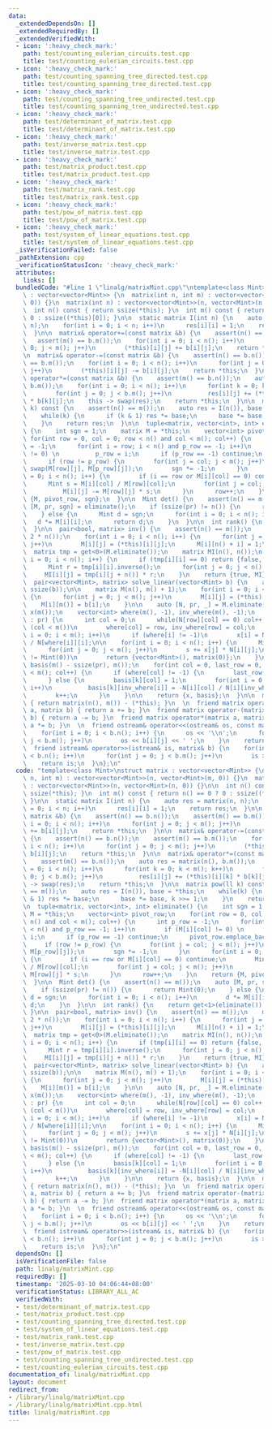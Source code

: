 ```yaml
---
data:
  _extendedDependsOn: []
  _extendedRequiredBy: []
  _extendedVerifiedWith:
  - icon: ':heavy_check_mark:'
    path: test/counting_eulerian_circuits.test.cpp
    title: test/counting_eulerian_circuits.test.cpp
  - icon: ':heavy_check_mark:'
    path: test/counting_spanning_tree_directed.test.cpp
    title: test/counting_spanning_tree_directed.test.cpp
  - icon: ':heavy_check_mark:'
    path: test/counting_spanning_tree_undirected.test.cpp
    title: test/counting_spanning_tree_undirected.test.cpp
  - icon: ':heavy_check_mark:'
    path: test/determinant_of_matrix.test.cpp
    title: test/determinant_of_matrix.test.cpp
  - icon: ':heavy_check_mark:'
    path: test/inverse_matrix.test.cpp
    title: test/inverse_matrix.test.cpp
  - icon: ':heavy_check_mark:'
    path: test/matrix_product.test.cpp
    title: test/matrix_product.test.cpp
  - icon: ':heavy_check_mark:'
    path: test/matrix_rank.test.cpp
    title: test/matrix_rank.test.cpp
  - icon: ':heavy_check_mark:'
    path: test/pow_of_matrix.test.cpp
    title: test/pow_of_matrix.test.cpp
  - icon: ':heavy_check_mark:'
    path: test/system_of_linear_equations.test.cpp
    title: test/system_of_linear_equations.test.cpp
  _isVerificationFailed: false
  _pathExtension: cpp
  _verificationStatusIcon: ':heavy_check_mark:'
  attributes:
    links: []
  bundledCode: "#line 1 \"linalg/matrixMint.cpp\"\ntemplate<class Mint>\nstruct matrix\
    \ : vector<vector<Mint>> {\n  matrix(int n, int m) : vector<vector<Mint>>(n, vector<Mint>(m,\
    \ 0)) {}\n  matrix(int n) : vector<vector<Mint>>(n, vector<Mint>(n, 0)) {}\n\n\
    \  int n() const { return ssize(*this); }\n  int m() const { return n() == 0 ?\
    \ 0 : ssize((*this)[0]); }\n\n  static matrix I(int n) {\n    auto res = matrix(n,\
    \ n);\n    for(int i = 0; i < n; i++)\n      res[i][i] = 1;\n    return res;\n\
    \  }\n\n  matrix& operator+=(const matrix &b) {\n    assert(n() == b.n());\n \
    \   assert(m() == b.m());\n    for(int i = 0; i < n(); i++)\n      for(int j =\
    \ 0; j < m(); j++)\n        (*this)[i][j] += b[i][j];\n    return *this;\n  }\n\
    \n  matrix& operator-=(const matrix &b) {\n    assert(n() == b.n());\n    assert(m()\
    \ == b.m());\n    for(int i = 0; i < n(); i++)\n      for(int j = 0; j < m();\
    \ j++)\n        (*this)[i][j] -= b[i][j];\n    return *this;\n  }\n\n  matrix&\
    \ operator*=(const matrix &b) {\n    assert(m() == b.n());\n    auto res = matrix(n(),\
    \ b.m());\n    for(int i = 0; i < n(); i++)\n      for(int k = 0; k < m(); k++)\n\
    \        for(int j = 0; j < b.m(); j++)\n          res[i][j] += (*this)[i][k]\
    \ * b[k][j];\n    this -> swap(res);\n    return *this;\n  }\n\n  matrix pow(ll\
    \ k) const {\n    assert(n() == m());\n    auto res = I(n()), base = *this;\n\
    \    while(k) {\n      if (k & 1) res *= base;\n      base *= base, k >>= 1;\n\
    \    }\n    return res;\n  }\n\n  tuple<matrix, vector<int>, int> eliminate()\
    \ {\n    int sgn = 1;\n    matrix M = *this;\n    vector<int> pivot_row;\n   \
    \ for(int row = 0, col = 0; row < n() and col < m(); col++) {\n      int p_row\
    \ = -1;\n      for(int i = row; i < n() and p_row == -1; i++)\n        if (M[i][col]\
    \ != 0) \n          p_row = i;\n      if (p_row == -1) continue;\n      pivot_row.emplace_back(row);\n\
    \      if (row != p_row) {\n        for(int j = col; j < m(); j++)\n         \
    \ swap(M[row][j], M[p_row][j]);\n        sgn *= -1;\n      }\n      for(int i\
    \ = 0; i < n(); i++) {\n        if (i == row or M[i][col] == 0) continue;\n  \
    \      Mint s = M[i][col] / M[row][col];\n        for(int j = col; j < m(); j++)\n\
    \          M[i][j] -= M[row][j] * s;\n      }\n      row++;\n    }\n    return\
    \ {M, pivot_row, sgn};\n  }\n\n  Mint det() {\n    assert(n() == m());\n    auto\
    \ [M, pr, sgn] = eliminate();\n    if (ssize(pr) != n()) {\n      return Mint(0);\n\
    \    } else {\n      Mint d = sgn;\n      for(int i = 0; i < n(); i++)\n     \
    \   d *= M[i][i];\n      return d;\n    }\n  }\n\n  int rank() {\n    return get<1>(eliminate()).size();\n\
    \  }\n\n  pair<bool, matrix> inv() {\n    assert(n() == m());\n    matrix M(n(),\
    \ 2 * n());\n    for(int i = 0; i < n(); i++) {\n      for(int j = 0; j < n();\
    \ j++)\n        M[i][j] = (*this)[i][j];\n      M[i][n() + i] = 1;\n    }\n  \
    \  matrix tmp = get<0>(M.eliminate());\n    matrix MI(n(), n());\n    for(int\
    \ i = 0; i < n(); i++) {\n      if (tmp[i][i] == 0) return {false, matrix(0, 0)};\n\
    \      Mint r = tmp[i][i].inverse();\n      for(int j = 0; j < n(); j++)\n   \
    \     MI[i][j] = tmp[i][j + n()] * r;\n    }\n    return {true, MI};\n  }\n\n\
    \  pair<vector<Mint>, matrix> solve_linear(vector<Mint> b) {\n    assert(n() ==\
    \ ssize(b));\n\n    matrix M(n(), m() + 1);\n    for(int i = 0; i < n(); i++)\
    \ {\n      for(int j = 0; j < m(); j++)\n        M[i][j] = (*this)[i][j];\n  \
    \    M[i][m()] = b[i];\n    }\n\n    auto [N, pr, _] = M.eliminate();\n    vector<Mint>\
    \ x(m());\n    vector<int> where(m(), -1), inv_where(m(), -1);\n    for(int row\
    \ : pr) {\n      int col = 0;\n      while(N[row][col] == 0) col++;\n      if\
    \ (col < m())\n        where[col] = row, inv_where[row] = col;\n    }\n\n    for(int\
    \ i = 0; i < m(); i++)\n      if (where[i] != -1)\n        x[i] = N[where[i]][m()]\
    \ / N[where[i]][i];\n\n    for(int i = 0; i < n(); i++) {\n      Mint s = -N[i][m()];\n\
    \      for(int j = 0; j < m(); j++)\n        s += x[j] * N[i][j];\n      if (s\
    \ != Mint(0))\n        return {vector<Mint>(), matrix(0)};\n    }\n\n    matrix\
    \ basis(m() - ssize(pr), m());\n    for(int col = 0, last_row = 0, k = 0; col\
    \ < m(); col++) {\n      if (where[col] != -1) {\n        last_row = where[col];\n\
    \      } else {\n        basis[k][col] = 1;\n        for(int i = 0; i <= last_row;\
    \ i++)\n          basis[k][inv_where[i]] = -N[i][col] / N[i][inv_where[i]];\n\
    \        k++;\n      }\n    }\n\n    return {x, basis};\n  }\n\n  matrix operator-()\
    \ { return matrix(n(), m()) - (*this); }\n  \n  friend matrix operator+(matrix\
    \ a, matrix b) { return a += b; }\n  friend matrix operator-(matrix a, matrix\
    \ b) { return a -= b; }\n  friend matrix operator*(matrix a, matrix b) { return\
    \ a *= b; }\n  \n  friend ostream& operator<<(ostream& os, const matrix& b) {\n\
    \    for(int i = 0; i < b.n(); i++) {\n      os << '\\n';\n      for(int j = 0;\
    \ j < b.m(); j++)\n        os << b[i][j] << ' ';\n    }\n    return os;\n  }\n\
    \  friend istream& operator>>(istream& is, matrix& b) {\n    for(int i = 0; i\
    \ < b.n(); i++)\n      for(int j = 0; j < b.m(); j++)\n        is >> b[i][j];\n\
    \    return is;\n  }\n};\n"
  code: "template<class Mint>\nstruct matrix : vector<vector<Mint>> {\n  matrix(int\
    \ n, int m) : vector<vector<Mint>>(n, vector<Mint>(m, 0)) {}\n  matrix(int n)\
    \ : vector<vector<Mint>>(n, vector<Mint>(n, 0)) {}\n\n  int n() const { return\
    \ ssize(*this); }\n  int m() const { return n() == 0 ? 0 : ssize((*this)[0]);\
    \ }\n\n  static matrix I(int n) {\n    auto res = matrix(n, n);\n    for(int i\
    \ = 0; i < n; i++)\n      res[i][i] = 1;\n    return res;\n  }\n\n  matrix& operator+=(const\
    \ matrix &b) {\n    assert(n() == b.n());\n    assert(m() == b.m());\n    for(int\
    \ i = 0; i < n(); i++)\n      for(int j = 0; j < m(); j++)\n        (*this)[i][j]\
    \ += b[i][j];\n    return *this;\n  }\n\n  matrix& operator-=(const matrix &b)\
    \ {\n    assert(n() == b.n());\n    assert(m() == b.m());\n    for(int i = 0;\
    \ i < n(); i++)\n      for(int j = 0; j < m(); j++)\n        (*this)[i][j] -=\
    \ b[i][j];\n    return *this;\n  }\n\n  matrix& operator*=(const matrix &b) {\n\
    \    assert(m() == b.n());\n    auto res = matrix(n(), b.m());\n    for(int i\
    \ = 0; i < n(); i++)\n      for(int k = 0; k < m(); k++)\n        for(int j =\
    \ 0; j < b.m(); j++)\n          res[i][j] += (*this)[i][k] * b[k][j];\n    this\
    \ -> swap(res);\n    return *this;\n  }\n\n  matrix pow(ll k) const {\n    assert(n()\
    \ == m());\n    auto res = I(n()), base = *this;\n    while(k) {\n      if (k\
    \ & 1) res *= base;\n      base *= base, k >>= 1;\n    }\n    return res;\n  }\n\
    \n  tuple<matrix, vector<int>, int> eliminate() {\n    int sgn = 1;\n    matrix\
    \ M = *this;\n    vector<int> pivot_row;\n    for(int row = 0, col = 0; row <\
    \ n() and col < m(); col++) {\n      int p_row = -1;\n      for(int i = row; i\
    \ < n() and p_row == -1; i++)\n        if (M[i][col] != 0) \n          p_row =\
    \ i;\n      if (p_row == -1) continue;\n      pivot_row.emplace_back(row);\n \
    \     if (row != p_row) {\n        for(int j = col; j < m(); j++)\n          swap(M[row][j],\
    \ M[p_row][j]);\n        sgn *= -1;\n      }\n      for(int i = 0; i < n(); i++)\
    \ {\n        if (i == row or M[i][col] == 0) continue;\n        Mint s = M[i][col]\
    \ / M[row][col];\n        for(int j = col; j < m(); j++)\n          M[i][j] -=\
    \ M[row][j] * s;\n      }\n      row++;\n    }\n    return {M, pivot_row, sgn};\n\
    \  }\n\n  Mint det() {\n    assert(n() == m());\n    auto [M, pr, sgn] = eliminate();\n\
    \    if (ssize(pr) != n()) {\n      return Mint(0);\n    } else {\n      Mint\
    \ d = sgn;\n      for(int i = 0; i < n(); i++)\n        d *= M[i][i];\n      return\
    \ d;\n    }\n  }\n\n  int rank() {\n    return get<1>(eliminate()).size();\n \
    \ }\n\n  pair<bool, matrix> inv() {\n    assert(n() == m());\n    matrix M(n(),\
    \ 2 * n());\n    for(int i = 0; i < n(); i++) {\n      for(int j = 0; j < n();\
    \ j++)\n        M[i][j] = (*this)[i][j];\n      M[i][n() + i] = 1;\n    }\n  \
    \  matrix tmp = get<0>(M.eliminate());\n    matrix MI(n(), n());\n    for(int\
    \ i = 0; i < n(); i++) {\n      if (tmp[i][i] == 0) return {false, matrix(0, 0)};\n\
    \      Mint r = tmp[i][i].inverse();\n      for(int j = 0; j < n(); j++)\n   \
    \     MI[i][j] = tmp[i][j + n()] * r;\n    }\n    return {true, MI};\n  }\n\n\
    \  pair<vector<Mint>, matrix> solve_linear(vector<Mint> b) {\n    assert(n() ==\
    \ ssize(b));\n\n    matrix M(n(), m() + 1);\n    for(int i = 0; i < n(); i++)\
    \ {\n      for(int j = 0; j < m(); j++)\n        M[i][j] = (*this)[i][j];\n  \
    \    M[i][m()] = b[i];\n    }\n\n    auto [N, pr, _] = M.eliminate();\n    vector<Mint>\
    \ x(m());\n    vector<int> where(m(), -1), inv_where(m(), -1);\n    for(int row\
    \ : pr) {\n      int col = 0;\n      while(N[row][col] == 0) col++;\n      if\
    \ (col < m())\n        where[col] = row, inv_where[row] = col;\n    }\n\n    for(int\
    \ i = 0; i < m(); i++)\n      if (where[i] != -1)\n        x[i] = N[where[i]][m()]\
    \ / N[where[i]][i];\n\n    for(int i = 0; i < n(); i++) {\n      Mint s = -N[i][m()];\n\
    \      for(int j = 0; j < m(); j++)\n        s += x[j] * N[i][j];\n      if (s\
    \ != Mint(0))\n        return {vector<Mint>(), matrix(0)};\n    }\n\n    matrix\
    \ basis(m() - ssize(pr), m());\n    for(int col = 0, last_row = 0, k = 0; col\
    \ < m(); col++) {\n      if (where[col] != -1) {\n        last_row = where[col];\n\
    \      } else {\n        basis[k][col] = 1;\n        for(int i = 0; i <= last_row;\
    \ i++)\n          basis[k][inv_where[i]] = -N[i][col] / N[i][inv_where[i]];\n\
    \        k++;\n      }\n    }\n\n    return {x, basis};\n  }\n\n  matrix operator-()\
    \ { return matrix(n(), m()) - (*this); }\n  \n  friend matrix operator+(matrix\
    \ a, matrix b) { return a += b; }\n  friend matrix operator-(matrix a, matrix\
    \ b) { return a -= b; }\n  friend matrix operator*(matrix a, matrix b) { return\
    \ a *= b; }\n  \n  friend ostream& operator<<(ostream& os, const matrix& b) {\n\
    \    for(int i = 0; i < b.n(); i++) {\n      os << '\\n';\n      for(int j = 0;\
    \ j < b.m(); j++)\n        os << b[i][j] << ' ';\n    }\n    return os;\n  }\n\
    \  friend istream& operator>>(istream& is, matrix& b) {\n    for(int i = 0; i\
    \ < b.n(); i++)\n      for(int j = 0; j < b.m(); j++)\n        is >> b[i][j];\n\
    \    return is;\n  }\n};\n"
  dependsOn: []
  isVerificationFile: false
  path: linalg/matrixMint.cpp
  requiredBy: []
  timestamp: '2025-03-10 04:06:44+08:00'
  verificationStatus: LIBRARY_ALL_AC
  verifiedWith:
  - test/determinant_of_matrix.test.cpp
  - test/matrix_product.test.cpp
  - test/counting_spanning_tree_directed.test.cpp
  - test/system_of_linear_equations.test.cpp
  - test/matrix_rank.test.cpp
  - test/inverse_matrix.test.cpp
  - test/pow_of_matrix.test.cpp
  - test/counting_spanning_tree_undirected.test.cpp
  - test/counting_eulerian_circuits.test.cpp
documentation_of: linalg/matrixMint.cpp
layout: document
redirect_from:
- /library/linalg/matrixMint.cpp
- /library/linalg/matrixMint.cpp.html
title: linalg/matrixMint.cpp
---
```

